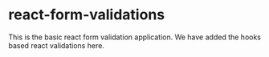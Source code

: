 # react-form-validations
This is the basic react form validation application. We have added the hooks based react validations here.
